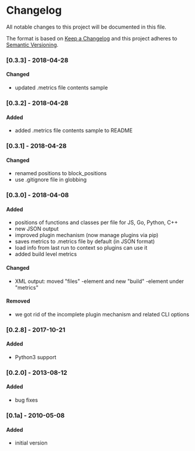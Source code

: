 # Changelog
All notable changes to this project will be documented in this file.

The format is based on [Keep a Changelog](http://keepachangelog.com/en/1.0.0/)
and this project adheres to [Semantic Versioning](http://semver.org/spec/v2.0.0.html).

### [0.3.3] - 2018-04-28
#### Changed
- updated .metrics file contents sample

### [0.3.2] - 2018-04-28
#### Added
- added .metrics file contents sample to README

### [0.3.1] - 2018-04-28
#### Changed
- renamed positions to block_positions
- use .gitignore file in globbing

### [0.3.0] - 2018-04-08
#### Added
- positions of functions and classes per file for JS, Go, Python, C++
- new JSON output 
- improved plugin mechanism (now manage plugins via pip)
- saves metrics to .metrics file by default (in JSON format)
- load info from last run to context so plugins can use it
- added build level metrics
#### Changed
- XML output: moved "files" -element and new "build" -element under "metrics" 
#### Removed
- we got rid of the incomplete plugin mechanism and related CLI options

### [0.2.8] - 2017-10-21
#### Added
- Python3 support

### [0.2.0] - 2013-08-12
#### Added
- bug fixes

### [0.1a] - 2010-05-08
#### Added
- initial version

